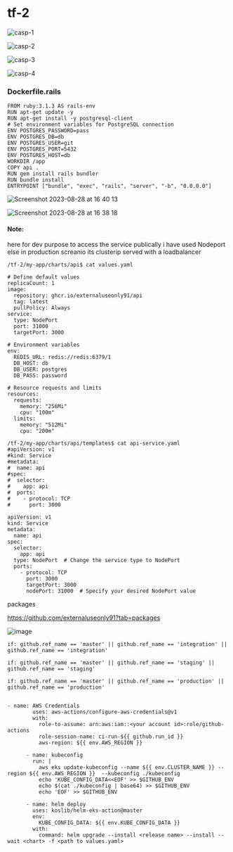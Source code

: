 # tf-2


![casp-1](https://github.com/externaluseonly91/tf-2/assets/134925902/351f1f5a-b5d7-43cb-8c25-f53b8965c01f)

![casp-2](https://github.com/externaluseonly91/tf-2/assets/134925902/f0f57497-afc0-481a-8525-dfa929d6c26b)

![casp-3](https://github.com/externaluseonly91/tf-2/assets/134925902/3518b0cc-0370-4822-9c05-0aaa73bfb795)

![casp-4](https://github.com/externaluseonly91/tf-2/assets/134925902/1d96ee08-2716-437e-ae34-2b12f23b5e57)




### Dockerfile.rails
```
FROM ruby:3.1.3 AS rails-env
RUN apt-get update -y
RUN apt-get install -y postgresql-client
# Set environment variables for PostgreSQL connection
ENV POSTGRES_PASSWORD=pass
ENV POSTGRES_DB=db
ENV POSTGRES_USER=git
ENV POSTGRES_PORT=5432
ENV POSTGRES_HOST=db
WORKDIR /app
COPY api .
RUN gem install rails bundler
RUN bundle install
ENTRYPOINT ["bundle", "exec", "rails", "server", "-b", "0.0.0.0"]

```


![Screenshot 2023-08-28 at 16 40 13](https://github.com/externaluseonly91/tf-2/assets/134925902/024863ae-e594-4ca6-8336-d05f90e70e1e)


![Screenshot 2023-08-28 at 16 38 18](https://github.com/externaluseonly91/tf-2/assets/134925902/dac52f5e-a6b0-4e0f-bb5a-4dbf75d31931)



#### Note:

here for dev purpose to access the service publically i have used Nodeport else in production screanio its clusterip served with a loadbalancer

```
/tf-2/my-app/charts/api$ cat values.yaml 

# Define default values
replicaCount: 1
image:
  repository: ghcr.io/externaluseonly91/api
  tag: latest
  pullPolicy: Always
service:
  type: NodePort
  port: 31000
  targetPort: 3000

# Environment variables
env:
  REDIS_URL: redis://redis:6379/1
  DB_HOST: db
  DB_USER: postgres
  DB_PASS: password

# Resource requests and limits
resources:
  requests:
    memory: "256Mi"
    cpu: "100m"
  limits:
    memory: "512Mi"
    cpu: "200m"

```

```
/tf-2/my-app/charts/api/templates$ cat api-service.yaml 
#apiVersion: v1
#kind: Service
#metadata:
#  name: api
#spec:
#  selector:
#    app: api
#  ports:
#    - protocol: TCP
#      port: 3000

apiVersion: v1
kind: Service
metadata:
  name: api
spec:
  selector:
    app: api
  type: NodePort  # Change the service type to NodePort
  ports:
    - protocol: TCP
      port: 3000
      targetPort: 3000
      nodePort: 31000  # Specify your desired NodePort value
```


packages

https://github.com/externaluseonly91?tab=packages

![image](https://github.com/externaluseonly91/tf-2/assets/134925902/df8fe864-b83b-4b26-92f8-6d8972bc618b)



```
if: github.ref_name == 'master' || github.ref_name == 'integration' || github.ref_name == 'integration'

if: github.ref_name == 'master' || github.ref_name == 'staging' || github.ref_name == 'staging'

if: github.ref_name == 'master' || github.ref_name == 'production' || github.ref_name == 'production'


- name: AWS Credentials
        uses: aws-actions/configure-aws-credentials@v1
        with:
          role-to-assume: arn:aws:iam::<your account id>:role/github-actions
          role-session-name: ci-run-${{ github.run_id }}
          aws-region: ${{ env.AWS_REGION }}
      
      - name: kubeconfig
        run: |
          aws eks update-kubeconfig --name ${{ env.CLUSTER_NAME }} --region ${{ env.AWS_REGION }}  --kubeconfig ./kubeconfig
          echo 'KUBE_CONFIG_DATA<<EOF' >> $GITHUB_ENV
          echo $(cat ./kubeconfig | base64) >> $GITHUB_ENV
          echo 'EOF' >> $GITHUB_ENV

      - name: helm deploy
        uses: koslib/helm-eks-action@master
        env:
          KUBE_CONFIG_DATA: ${{ env.KUBE_CONFIG_DATA }}
        with:
          command: helm upgrade --install <release name> --install --wait <chart> -f <path to values.yaml>

```
